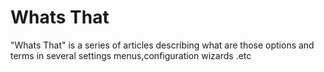 # Whats That
"Whats That" is a series of articles describing what are those options and terms in several settings menus,configuration wizards .etc 
